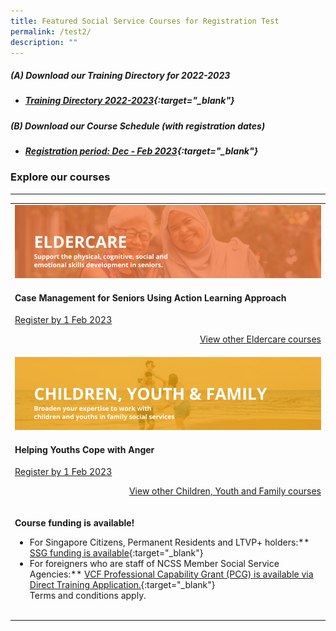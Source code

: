 ```yaml
---
title: Featured Social Service Courses for Registration Test
permalink: /test2/
description: ""
---
```

##### **(A) Download our Training Directory for 2022-2023**
* ##### [Training Directory 2022-2023](/files/Files%20for%20Learners/FY22-Training-Directory-updated-1Sept22.pdf){:target="_blank"} 

##### **(B) Download our Course Schedule (with registration dates)** <br>
* ##### [Registration period: Dec - Feb 2023](/files/Files%20for%20Learners/Monthly%20Featured%20Courses%20-%20Dec%20to%20Mar%202023.pdf){:target="_blank"}


### Explore our courses

---

<table>
	<tr>
		<td>
			<img src="/images/training/eldercare-v2.png" alt="Caring and communicating with dementia and senior persons courses"><h4>Case Management for Seniors Using Action Learning Approach</h4><p><a href="https://www.ssi.gov.sg/training/eldercare/">Register by 1 Feb 2023<p><p style="text-align: right;"><a href="https://www.ssi.gov.sg/training/eldercare/">View other Eldercare courses<a>
			<tr>
				<td>
					<img src="/images/training/cyf-v2.png" alt="Caring and communicating with dementia and senior persons courses"><h4>Helping Youths Cope with Anger</h4><p><a href="https://www.ssi.gov.sg/training/eldercare/">Register by 1 Feb 2023<p><p style="text-align: right;"><p style="text-align: right;"><a href="https://www.ssi.gov.sg/training/eldercare/">View other Children, Youth and Family courses<a>
					<tr>
						<td>
					<table>
	
**Course funding is available!**
- For Singapore Citizens, Permanent Residents and LTVP+ holders:** [SSG funding is available](https://www.ssg-wsg.gov.sg/individuals/training-grants-incentives.html){:target="_blank"}
- For foreigners who are staff of NCSS Member Social Service Agencies:** [VCF Professional Capability Grant (PCG) is available via Direct Training Application.](https://www.ncss.gov.sg/grants-search/detail-page/VCFProfessionalCapabilityGrant-LocalTraining){:target="_blank"} <br>
Terms and conditions apply.